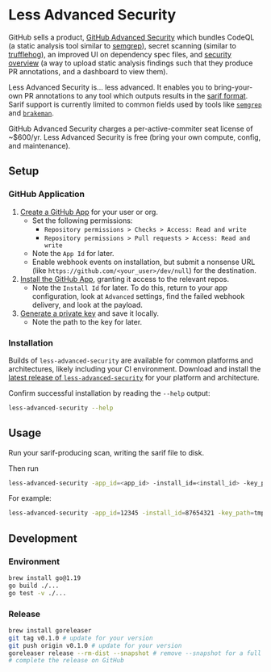 # Less Advanced Security

GitHub sells a product, [GitHub Advanced Security](https://docs.github.com/en/get-started/learning-about-github/about-github-advanced-security) which bundles CodeQL (a static analysis tool similar to [semgrep](https://semgrep.dev)), secret scanning (similar to [trufflehog](https://github.com/trufflesecurity/trufflehog)), an improved UI on dependency spec files, and [security overview](https://docs.github.com/en/code-security/security-overview/about-the-security-overview) (a way to upload static analysis findings such that they produce PR annotations, and a dashboard to view them).

Less Advanced Security is... less advanced. It enables you to bring-your-own PR annotations to any tool which outputs results in the [sarif format](https://github.com/microsoft/sarif-tutorials). Sarif support is currently limited to common fields used by tools like [`semgrep`](https://semgrep.dev) and [`brakeman`](https://brakemanscanner.org).

GitHub Advanced Security charges a per-active-commiter seat license of ~$600/yr. Less Advanced Security is free (bring your own compute, config, and maintenance).

## Setup

### GitHub Application

1. [Create a GitHub App](https://docs.github.com/en/developers/apps/building-github-apps/creating-a-github-app) for your user or org.
    * Set the following permissions:
        * `Repository permissions > Checks > Access: Read and write`
        * `Repository permissions > Pull requests > Access: Read and write`
    * Note the `App Id` for later.
    * Enable webhook events on installation, but submit a nonsense URL (like `https://github.com/<your_user>/dev/null`) for the destination.
1. [Install the GitHub App](https://docs.github.com/en/developers/apps/managing-github-apps/installing-github-apps), granting it access to the relevant repos.
    * Note the `Install Id` for later. To do this, return to your app configuration, look at `Advanced` settings, find the failed webhook delivery, and look at the payload.
1. [Generate a private key](https://docs.github.com/en/developers/apps/building-github-apps/authenticating-with-github-apps) and save it locally.
    * Note the path to the key for later.

### Installation

Builds of `less-advanced-security` are available for common platforms and architectures, likely including your CI environment.
Download and install the [latest release of `less-advanced-security`](https://github.com/eliblock/less-advanced-security/releases/latest) for your platform and architecture.

Confirm successful installation by reading the `--help` output:

```sh
less-advanced-security --help
```


## Usage

Run your sarif-producing scan, writing the sarif file to disk.

Then run
```sh
less-advanced-security -app_id=<app_id> -install_id=<install_id> -key_path=<path_to_key> -sha=<sha_of_target_commit> -repo=<repo_owner>/<repo_name> -pr=<pr_number> -sarif_path=<path_to_sarif_file>
```

For example:

```sh
less-advanced-security -app_id=12345 -install_id=87654321 -key_path=tmp/application_private_key.pem -sha=ee5dabb638b6b874c42bc3c915cf94d4b6b346b6 -repo=eliblock/less-advanced-security -pr=57 -sarif_path=/tmp/scan-results/sarif.json
```

## Development

### Environment

```sh
brew install go@1.19
go build ./...
go test -v ./...
```

### Release

```sh
brew install goreleaser
git tag v0.1.0 # update for your version
git push origin v0.1.0 # update for your version
goreleaser release --rm-dist --snapshot # remove --snapshot for a full release
# complete the release on GitHub
```
